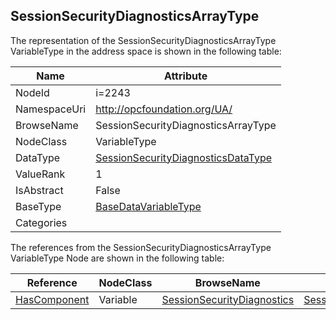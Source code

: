 <!-- objecttype -->
## SessionSecurityDiagnosticsArrayType
  
<!-- end of text -->
The representation of the SessionSecurityDiagnosticsArrayType VariableType in the address space is shown in the following table:  

|Name|Attribute|
|---|---|
|NodeId|i=2243|
|NamespaceUri|http://opcfoundation.org/UA/|
|BrowseName|SessionSecurityDiagnosticsArrayType|
|NodeClass|VariableType|
|DataType|[SessionSecurityDiagnosticsDataType](../../DataTypes/SessionSecurityDiagnosticsDataType/readme.md)|
|ValueRank|1|
|IsAbstract|False|
|BaseType|[BaseDataVariableType](../../VariableTypes/BaseDataVariableType/readme.md)|
|Categories||

The references from the SessionSecurityDiagnosticsArrayType VariableType Node are shown in the following table:  

|Reference|NodeClass|BrowseName|DataType|TypeDefinition|ModellingRule|
|---|---|---|---|---|---|
|[HasComponent](../../ReferenceTypes/HasComponent/readme.md)|Variable|[SessionSecurityDiagnostics](#SessionSecurityDiagnostics)|[SessionSecurityDiagnosticsDataType](../../DataTypes/SessionSecurityDiagnosticsDataType/readme.md)|[SessionSecurityDiagnosticsType](../../VariableTypes/SessionSecurityDiagnosticsType/readme.md)|[ExposesItsArray](../../Objects/ExposesItsArray/readme.md)|


